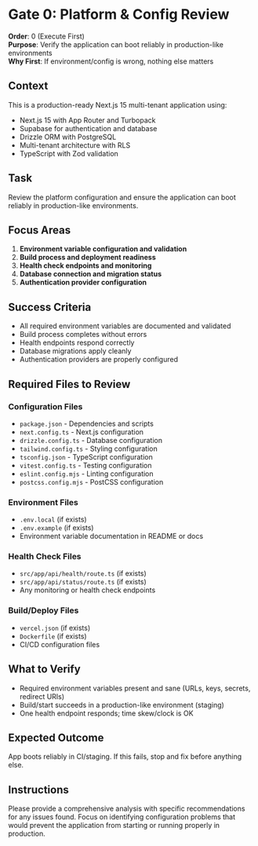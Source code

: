 # Gate 0: Platform & Config Review

**Order**: 0 (Execute First)  
**Purpose**: Verify the application can boot reliably in production-like environments  
**Why First**: If environment/config is wrong, nothing else matters

## Context

This is a production-ready Next.js 15 multi-tenant application using:

- Next.js 15 with App Router and Turbopack
- Supabase for authentication and database
- Drizzle ORM with PostgreSQL
- Multi-tenant architecture with RLS
- TypeScript with Zod validation

## Task

Review the platform configuration and ensure the application can boot reliably in production-like environments.

## Focus Areas

1. **Environment variable configuration and validation**
2. **Build process and deployment readiness**
3. **Health check endpoints and monitoring**
4. **Database connection and migration status**
5. **Authentication provider configuration**

## Success Criteria

- All required environment variables are documented and validated
- Build process completes without errors
- Health endpoints respond correctly
- Database migrations apply cleanly
- Authentication providers are properly configured

## Required Files to Review

### Configuration Files

- `package.json` - Dependencies and scripts
- `next.config.ts` - Next.js configuration
- `drizzle.config.ts` - Database configuration
- `tailwind.config.ts` - Styling configuration
- `tsconfig.json` - TypeScript configuration
- `vitest.config.ts` - Testing configuration
- `eslint.config.mjs` - Linting configuration
- `postcss.config.mjs` - PostCSS configuration

### Environment Files

- `.env.local` (if exists)
- `.env.example` (if exists)
- Environment variable documentation in README or docs

### Health Check Files

- `src/app/api/health/route.ts` (if exists)
- `src/app/api/status/route.ts` (if exists)
- Any monitoring or health check endpoints

### Build/Deploy Files

- `vercel.json` (if exists)
- `Dockerfile` (if exists)
- CI/CD configuration files

## What to Verify

- Required environment variables present and sane (URLs, keys, secrets, redirect URIs)
- Build/start succeeds in a production-like environment (staging)
- One health endpoint responds; time skew/clock is OK

## Expected Outcome

App boots reliably in CI/staging. If this fails, stop and fix before anything else.

## Instructions

Please provide a comprehensive analysis with specific recommendations for any issues found. Focus on identifying configuration problems that would prevent the application from starting or running properly in production.
